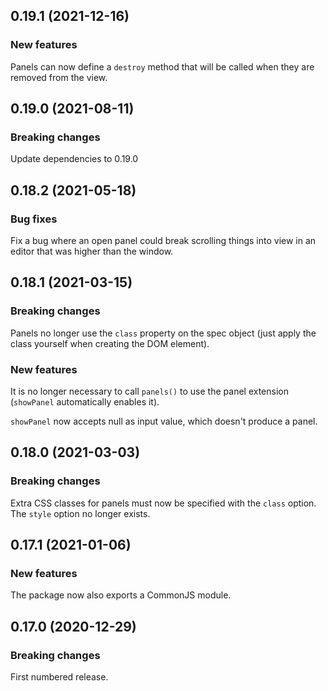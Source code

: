 ## 0.19.1 (2021-12-16)

### New features

Panels can now define a `destroy` method that will be called when they are removed from the view.

## 0.19.0 (2021-08-11)

### Breaking changes

Update dependencies to 0.19.0

## 0.18.2 (2021-05-18)

### Bug fixes

Fix a bug where an open panel could break scrolling things into view in an editor that was higher than the window.

## 0.18.1 (2021-03-15)

### Breaking changes

Panels no longer use the `class` property on the spec object (just apply the class yourself when creating the DOM element).

### New features

It is no longer necessary to call `panels()` to use the panel extension (`showPanel` automatically enables it).

`showPanel` now accepts null as input value, which doesn't produce a panel.

## 0.18.0 (2021-03-03)

### Breaking changes

Extra CSS classes for panels must now be specified with the `class` option. The `style` option no longer exists.

## 0.17.1 (2021-01-06)

### New features

The package now also exports a CommonJS module.

## 0.17.0 (2020-12-29)

### Breaking changes

First numbered release.

